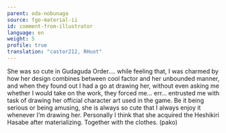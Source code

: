 ```yaml
---
parent: oda-nobunaga
source: fgo-material-ii
id: comment-from-illustrator
language: en
weight: 5
profile: true
translation: "castor212, RHuot"
---
```


She was so cute in Gudaguda Order…. while feeling that, I was charmed by how her design combines between cool factor and her unbounded manner, and when they found out I had a go at drawing her, without even asking me whether I would take on the work, they forced me… err… entrusted me with task of drawing her official character art used in the game.
Be it being serious or being amusing, she is always so cute that I always enjoy it whenever I’m drawing her. Personally I think that she acquired the Heshikiri Hasabe after materializing. Together with the clothes. (pako)
